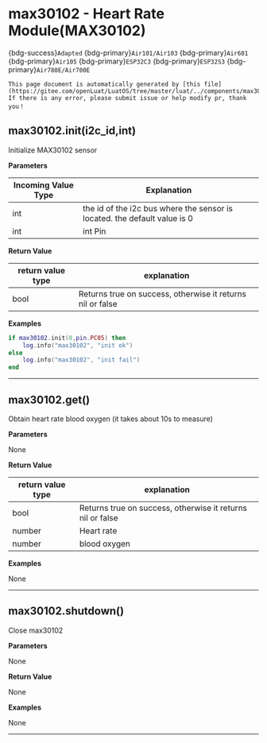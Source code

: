 # max30102 - Heart Rate Module(MAX30102)

{bdg-success}`Adapted` {bdg-primary}`Air101/Air103` {bdg-primary}`Air601` {bdg-primary}`Air105` {bdg-primary}`ESP32C3` {bdg-primary}`ESP32S3` {bdg-primary}`Air780E/Air700E`

```{note}
This page document is automatically generated by [this file](https://gitee.com/openLuat/LuatOS/tree/master/luat/../components/max30102/luat_lib_max30102.c). If there is any error, please submit issue or help modify pr, thank you！
```


## max30102.init(i2c_id,int)



Initialize MAX30102 sensor

**Parameters**

|Incoming Value Type | Explanation|
|-|-|
|int|the id of the i2c bus where the sensor is located. the default value is 0|
|int|int Pin|

**Return Value**

|return value type | explanation|
|-|-|
|bool|Returns true on success, otherwise it returns nil or false|

**Examples**

```lua
if max30102.init(0,pin.PC05) then
    log.info("max30102", "init ok")
else
    log.info("max30102", "init fail")
end

```

---

## max30102.get()



Obtain heart rate blood oxygen (it takes about 10s to measure)

**Parameters**

None

**Return Value**

|return value type | explanation|
|-|-|
|bool|Returns true on success, otherwise it returns nil or false|
|number|Heart rate|
|number|blood oxygen|

**Examples**

None

---

## max30102.shutdown()



Close max30102

**Parameters**

None

**Return Value**

None

**Examples**

None

---

